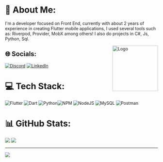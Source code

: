 
# 💫 About Me:

I'm a developer focused on Front End, currently with about 2 years of experience in creating Flutter mobile applications, I used several tools such as: Riverpod, Provider, MobX among others! I also do projects in C#, Js, Python, Sql.

<img align="right" src="https://media.discordapp.net/attachments/1088896097977651321/1111374763739328573/logo.png?width=468&height=468" alt="Logo" width=150 height=150>

## 🌐 Socials:
[![Discord](https://img.shields.io/badge/Discord-%237289DA.svg?logo=discord&logoColor=white)](https://discord.gg/https://discord.com/users/433742288150200331) [![LinkedIn](https://img.shields.io/badge/LinkedIn-%230077B5.svg?logo=linkedin&logoColor=white)](https://linkedin.com/in/miguel-calmater-92b41a250) 

# 💻 Tech Stack:
![Flutter](https://img.shields.io/badge/Flutter-%2302569B.svg?style=for-the-badge&logo=Flutter&logoColor=white) ![Dart](https://img.shields.io/badge/dart-%230175C2.svg?style=for-the-badge&logo=dart&logoColor=white) ![Python](https://img.shields.io/badge/python-3670A0?style=for-the-badge&logo=python&logoColor=ffdd54)![NPM](https://img.shields.io/badge/NPM-%23000000.svg?style=for-the-badge&logo=npm&logoColor=white) ![NodeJS](https://img.shields.io/badge/node.js-6DA55F?style=for-the-badge&logo=node.js&logoColor=white) ![MySQL](https://img.shields.io/badge/mysql-%2300f.svg?style=for-the-badge&logo=mysql&logoColor=white) ![Postman](https://img.shields.io/badge/Postman-FF6C37?style=for-the-badge&logo=postman&logoColor=white)
# 📊 GitHub Stats:

![](https://github-readme-stats.vercel.app/api?username=tekboxs&theme=highcontrast&hide_border=true&include_all_commits=true&count_private=true)   ![](https://github-readme-stats.vercel.app/api/top-langs/?username=tekboxs&theme=highcontrast&hide_border=true&include_all_commits=true&count_private=true&layout=compact)

---
[![](https://visitcount.itsvg.in/api?id=tekboxs&icon=7&color=0)](https://visitcount.itsvg.in)

<!-- Proudly created with GPRM ( https://gprm.itsvg.in ) -->
